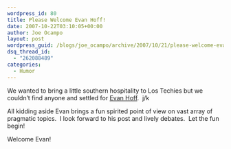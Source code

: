 ```yaml
---
wordpress_id: 80
title: Please Welcome Evan Hoff!
date: 2007-10-22T03:10:05+00:00
author: Joe Ocampo
layout: post
wordpress_guid: /blogs/joe_ocampo/archive/2007/10/21/please-welcome-evan-hoff.aspx
dsq_thread_id:
  - "262088489"
categories:
  - Humor
---
```

<humor>

We wanted to bring a little southern hospitality to Los Techies but we couldn&#8217;t find anyone and settled for <a href="http://www.lostechies.com/blogs/evan_hoff/default.aspx" target="_blank">Evan Hoff</a>.&nbsp; j/k

</humor>

All kidding aside Evan brings a fun spirited point of view on vast array of pragmatic topics.&nbsp; I look forward to his post and lively debates.&nbsp; Let the fun begin!

Welcome Evan!